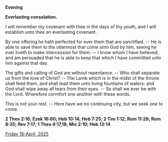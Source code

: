 **Evening**

**Everlasting consolation.**
 
I will remember my covenant with thee in the days of thy youth, and I will establish unto thee an everlasting covenant.
 
By one offering he hath perfected for ever them that are sanctified. -- He is able to save them to the uttermost that come unto God by him, seeing he ever liveth to make intercession for them. -- I know whom I have believed, and am persuaded that he is able to keep that which I have committed unto him against that day.
 
The gifts and calling of God are without repentance. -- Who shall separate us from the love of Christ? -- The Lamb which is in the midst of the throne shall feed them, and shall lead them unto living fountains of waters: and God shall wipe away all tears from their eyes. -- So shall we ever be with the Lord. Wherefore cormfort one another with these words.
 
This is not your rest. -- Here have we no continuing city, but we seek one to come.  

**2 Thes 2:16; Ezek 16:60; Heb 10:14; Heb 7:25; 2 Tim 1:12; Rom 11:29; Rom 8:35; Rev 7:17; 1 Thes 4:17,18; Mic 2:10; Heb 13:14**

[Friday 18-April, 2025](https://t.me/daily_light)
